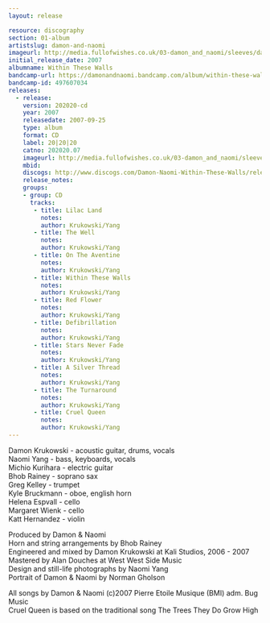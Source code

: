 ```yaml
---
layout: release

resource: discography
section: 01-album
artistslug: damon-and-naomi
imageurl: http://media.fullofwishes.co.uk/03-damon_and_naomi/sleeves/dan_withinthesewalls.jpg
initial_release_date: 2007
albumname: Within These Walls
bandcamp-url: https://damonandnaomi.bandcamp.com/album/within-these-walls
bandcamp-id: 497607034
releases:
  - release: 
    version: 202020-cd
    year: 2007
    releasedate: 2007-09-25
    type: album
    format: CD
    label: 20|20|20
    catno: 202020.07
    imageurl: http://media.fullofwishes.co.uk/03-damon_and_naomi/sleeves/dan_withinthesewalls.jpg
    mbid: 
    discogs: http://www.discogs.com/Damon-Naomi-Within-These-Walls/release/1148814
    release_notes:
    groups:
    - group: CD
      tracks:
       - title: Lilac Land
         notes: 
         author: Krukowski/Yang
       - title: The Well
         notes: 
         author: Krukowski/Yang
       - title: On The Aventine
         notes: 
         author: Krukowski/Yang
       - title: Within These Walls
         notes: 
         author: Krukowski/Yang
       - title: Red Flower
         notes: 
         author: Krukowski/Yang
       - title: Defibrillation
         notes: 
         author: Krukowski/Yang
       - title: Stars Never Fade
         notes: 
         author: Krukowski/Yang
       - title: A Silver Thread
         notes: 
         author: Krukowski/Yang
       - title: The Turnaround
         notes: 
         author: Krukowski/Yang
       - title: Cruel Queen
         notes: 
         author: Krukowski/Yang
---
```

Damon Krukowski - acoustic guitar, drums, vocals  
Naomi Yang - bass, keyboards, vocals  
Michio Kurihara - electric guitar  
Bhob Rainey - soprano sax  
Greg Kelley - trumpet  
Kyle Bruckmann - oboe, english horn  
Helena Espvall - cello  
Margaret Wienk - cello  
Katt Hernandez - violin

Produced by Damon & Naomi  
Horn and string arrangements by Bhob Rainey  
Engineered and mixed by Damon Krukowski at Kali Studios, 2006 - 2007  
Mastered by Alan Douches at West West Side Music  
Design and still-life photographs by Naomi Yang  
Portrait of Damon & Naomi by Norman Gholson

All songs by Damon & Naomi (c)2007 Pierre Etoile Musique (BMI) adm. Bug Music  
Cruel Queen is based on the traditional song The Trees They Do Grow High